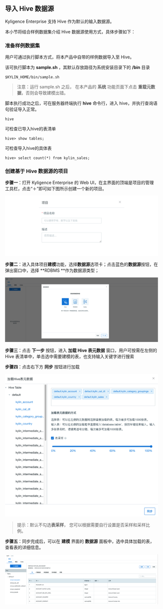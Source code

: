 ## 导入 Hive 数据源

Kyligence Enterprise 支持 Hive 作为默认的输入数据源。

本小节将结合样例数据集介绍 Hive 数据源使用方式，具体步骤如下：



### 准备样例数据集

用户可通过执行脚本方式，将本产品中自带的样例数据导入至 Hive。

该可执行脚本为 **sample.sh** ，其默认存放路径为系统安装目录下的 **/bin** 目录

```shell
$KYLIN_HOME/bin/sample.sh
```

> 注意：运行 sample.sh 之后， 在本产品的 **系统** 功能页面下点击 **重载元数据**，否则会导致建模出错。



脚本执行成功之后，可在服务器终端执行 **hive** 命令行，进入 hive，并执行查询语句验证导入正常。

```shell
hive
```

可检查已导入hive的表清单

```shell
hive> show tables;
```

可检查导入hive的具体表

```shell
hive> select count(*) from kylin_sales;
```



### 创建基于 Hive 数据源的项目

**步骤一**：打开 Kyligence Enterprise 的 Web UI，在主界面的顶端是项目的管理工具栏，点击“＋”即可如下图所示创建一个新的项目。

![新建项目](images/rdbms_import.cn.png)

**步骤二**：进入具体项目**建模**功能，选择**数据源**选项卡；点击蓝色的**数据源**按钮，在弹出窗口中，选择 **RDBMS **作为数据源类型；

![](images/import_hive_1.cn.png)

**步骤三**：点击 **下一步** 按钮，进入 **加载 Hive 表元数据** 窗口，用户可按需在左侧的 Hive 表清单中，单击选中需要建模的表，也支持输入关键字进行搜索

**步骤四**：点击右下方 **同步** 按钮进行加载

![](images/import_hive_2.cn.png)
> 提示：默认不勾选**表采样**， 您可以根据需要自行设置是否采样和采样比例。

**步骤五**：同步完成后，可以在 **建模** 界面的 **数据源** 面板中，选中具体加载的表，查看表的详细信息。

![](images/import_hive_3.cn.png)
